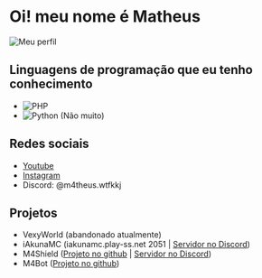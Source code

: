 # Oi! meu nome é Matheus
![Meu perfil](https://github-stats-alpha.vercel.app/api/?username=m4theuswtfkkj&cc=000000&tc=7759b5&ic=9c6bff&bc=402773)
## Linguagens de programação que eu tenho conhecimento
- ![PHP](https://img.shields.io/badge/PHP-1a1a1a?style=for-the-badge&logo=php&logoColor=a436ff)
- ![Python](https://img.shields.io/badge/PYTHON-1a1a1a?style=for-the-badge&logo=python&logoColor=a436ff) (Não muito)
## Redes sociais
- [Youtube](https://youtube.com/@m4theus.wtfkkj)
- [Instagram](https://instagram.com/m4theus.wtfkkj)
- Discord: @m4theus.wtfkkj
## Projetos
- VexyWorld (abandonado atualmente)
- iAkunaMC (iakunamc.play-ss.net 2051 | [Servidor no Discord](https://dsc.gg/iakunamc))
- M4Shield ([Projeto no github](https://github.com/m4theuswtfkkj/m4shield) | [Servidor no Discord](https://discord.com/invite/b2VCfma42h))
- M4Bot ([Projeto no github](https://github.com/m4theuswtfkkj/m4bot))
